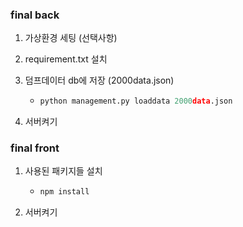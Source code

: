 ### final back

1.  가상환경 세팅 (선택사항)

2. requirement.txt 설치

3. 덤프데이터 db에 저장 (2000data.json)

   - ```python
     python management.py loaddata 2000data.json
     ```

4. 서버켜기



### final front

1. 사용된 패키지들 설치

   - ```bash
     npm install
     ```

2. 서버켜기